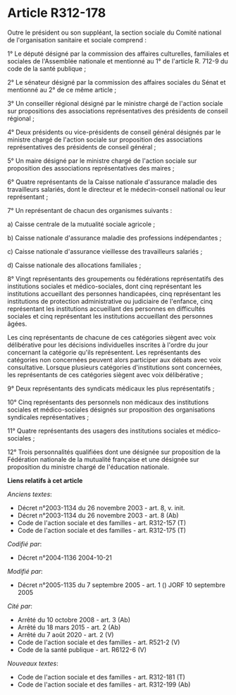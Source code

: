 # Article R312-178

Outre le président ou son suppléant, la section sociale du Comité national de l'organisation sanitaire et sociale comprend :

1° Le député désigné par la commission des affaires culturelles, familiales et sociales de l'Assemblée nationale et mentionné
au 1° de l'article R. 712-9 du code de la santé publique ;

2° Le sénateur désigné par la commission des affaires sociales du Sénat et mentionné au 2° de ce même article ;

3° Un conseiller régional désigné par le ministre chargé de l'action sociale sur propositions des associations
représentatives des présidents de conseil régional ;

4° Deux présidents ou vice-présidents de conseil général désignés par le ministre chargé de l'action sociale sur proposition
des associations représentatives des présidents de conseil général ;

5° Un maire désigné par le ministre chargé de l'action sociale sur proposition des associations représentatives des maires ;

6° Quatre représentants de la Caisse nationale d'assurance maladie des travailleurs salariés, dont le directeur et le
médecin-conseil national ou leur représentant ;

7° Un représentant de chacun des organismes suivants :

a) Caisse centrale de la mutualité sociale agricole ;

b) Caisse nationale d'assurance maladie des professions indépendantes ;

c) Caisse nationale d'assurance vieillesse des travailleurs salariés ;

d) Caisse nationale des allocations familiales ;

8° Vingt représentants des groupements ou fédérations représentatifs des institutions sociales et médico-sociales, dont cinq
représentant les institutions accueillant des personnes handicapées, cinq représentant les institutions de protection
administrative ou judiciaire de l'enfance, cinq représentant les institutions accueillant des personnes en difficultés
sociales et cinq représentant les institutions accueillant des personnes âgées.

Les cinq représentants de chacune de ces catégories siègent avec voix délibérative pour les décisions individuelles inscrites
à l'ordre du jour concernant la catégorie qu'ils représentent. Les représentants des catégories non concernées peuvent alors
participer aux débats avec voix consultative. Lorsque plusieurs catégories d'institutions sont concernées, les représentants
de ces catégories siègent avec voix délibérative ;

9° Deux représentants des syndicats médicaux les plus représentatifs ;

10° Cinq représentants des personnels non médicaux des institutions sociales et médico-sociales désignés sur proposition des
organisations syndicales représentatives ;

11° Quatre représentants des usagers des institutions sociales et médico-sociales ;

12° Trois personnalités qualifiées dont une désignée sur proposition de la Fédération nationale de la mutualité française et
une désignée sur proposition du ministre chargé de l'éducation nationale.

**Liens relatifs à cet article**

_Anciens textes_:

  - Décret n°2003-1134 du 26 novembre 2003 - art. 8, v. init.
  - Décret n°2003-1134 du 26 novembre 2003 - art. 8 (Ab)
  - Code de l'action sociale et des familles - art. R312-157 (T)
  - Code de l'action sociale et des familles - art. R312-175 (T)

_Codifié par_:

  - Décret n°2004-1136 2004-10-21

_Modifié par_:

  - Décret n°2005-1135 du 7 septembre 2005 - art. 1 () JORF 10 septembre 2005

_Cité par_:

  - Arrêté du 10 octobre 2008 - art. 3 (Ab)
  - Arrêté du 18 mars 2015 - art. 2 (Ab)
  - Arrêté du 7 août 2020 - art. 2 (V)
  - Code de l'action sociale et des familles - art. R521-2 (V)
  - Code de la santé publique - art. R6122-6 (V)

_Nouveaux textes_:

  - Code de l'action sociale et des familles - art. R312-181 (T)
  - Code de l'action sociale et des familles - art. R312-199 (Ab)
